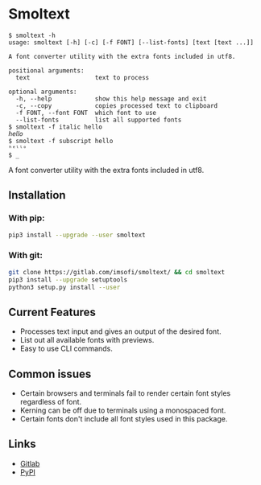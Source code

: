 # Smoltext

```
$ smoltext -h
usage: smoltext [-h] [-c] [-f FONT] [--list-fonts] [text [text ...]]

A font converter utility with the extra fonts included in utf8.

positional arguments:
  text                  text to process

optional arguments:
  -h, --help            show this help message and exit
  -c, --copy            copies processed text to clipboard
  -f FONT, --font FONT  which font to use
  --list-fonts          list all supported fonts
$ smoltext -f italic hello
𝘩𝘦𝘭𝘭𝘰
$ smoltext -f subscript hello
ʰᵉˡˡᵒ
$ _
```

A font converter utility with the extra fonts included in utf8.

## Installation

### With pip:

```bash
pip3 install --upgrade --user smoltext
```

### With git:

```bash
git clone https://gitlab.com/imsofi/smoltext/ && cd smoltext
pip3 install --upgrade setuptools
python3 setup.py install --user
```

## Current Features

* Processes text input and gives an output of the desired font.
* List out all available fonts with previews.
* Easy to use CLI commands.

## Common issues

* Certain browsers and terminals fail to render certain font styles regardless of font.
* Kerning can be off due to terminals using a monospaced font.
* Certain fonts don't include all font styles used in this package.

## Links

* [Gitlab](https://gitlab.com/imsofi/smoltext/)
* [PyPI](https://pypi.org/project/smoltext/)
